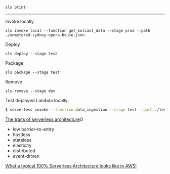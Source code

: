 ```
sls print
```

---

Invoke locally
```
sls invoke local --function get_solcast_data --stage prod --path ./unmetered-sydney-opera-house.json
```
Deploy
```
sls deploy --stage test
```
Package
```
sls package --stage test
```

Remove
```
sls remove --stage dev
```

Test deployed Lambda locally:

```bash
$ serverless invoke --function data_ingestion --stage test --path ./test_data/test-sunrise.json --aws-profile gridcog-dev
```

[The traits of serverless architecture](https://www.thoughtworks.com/insights/blog/traits-serverless-architecture)O

- low barrier-to-entry
- hostless
- stateless
- elasticity
- distributed
- event-driven

[What a typical 100% Serverless Architecture looks like in AWS!](https://medium.com/serverless-transformation/what-a-typical-100-serverless-architecture-looks-like-in-aws-40f252cd0ecb)
